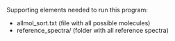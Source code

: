 Supporting elements needed to run this program:
- allmol_sort.txt (file with all possible molecules)
- reference_spectra/ (folder with all reference spectra)
